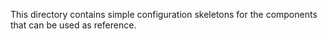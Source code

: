 This directory contains simple configuration skeletons for the components that can be used as reference.